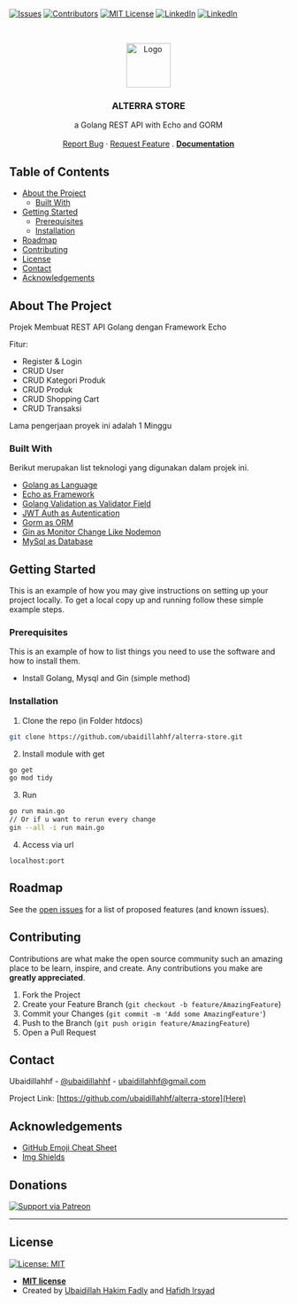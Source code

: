 <!--
*** Thanks for checking out this README Template. If you have a suggestion that would
*** make this better, please fork the repo and create a pull request or simply open
*** an issue with the tag "enhancement".
*** Thanks again! Now go create something AMAZING! :D
-->


<!-- PROJECT SHIELDS -->
<!--
*** I'm using markdown "reference style" links for readability.
*** Reference links are enclosed in brackets [ ] instead of parentheses ( ).
*** See the bottom of this document for the declaration of the reference variables
*** for contributors-url, forks-url, etc. This is an optional, concise syntax you may use.
*** https://www.markdownguide.org/basic-syntax/#reference-style-links
-->
[![Issues][issues-shield]](https://img.shields.io/github/issues/ubaidillahhf/alterra-store)
[![Contributors](https://img.shields.io/badge/contributors-2-green)](https://github.com/ubaidillahhf/alterra-store/graphs/contributors)
[![MIT License][license-shield]](https://github.com/ubaidillahhf/alterra-store/blob/master/license.txt)
[![LinkedIn][linkedin-shield]](https://linkedin.com/in/ubaidillahhf)
[![LinkedIn][linkedin-shield]](https://www.linkedin.com/in/hafidhirsyad/)



<!-- PROJECT LOGO -->
<br />
<p align="center">
  <a href="https://github.com/ubaidillahhf/alterra-store">
    <img src="https://github.com/ubaidillahhf/alterra-store/blob/dev/logo.png" alt="Logo" height="80">
  </a>

  <h3 align="center">ALTERRA STORE</h3>

  <p align="center">
    a Golang REST API with Echo and GORM
    <br />
    <br />
    <a href="https://github.com/ubaidillahhf/alterra-store/issues">Report Bug</a>
    ·
    <a href="https://github.com/ubaidillahhf/alterra-store/issues">Request Feature</a>
    .
    <a href="https://documenter.getpostman.com/view/4839509/TzsZro7w"><b>Documentation</b></a>
  </p>
</p>



<!-- TABLE OF CONTENTS -->
## Table of Contents

* [About the Project](#about-the-project)
  * [Built With](#built-with)
* [Getting Started](#getting-started)
  * [Prerequisites](#prerequisites)
  * [Installation](#installation)
* [Roadmap](#roadmap)
* [Contributing](#contributing)
* [License](#license)
* [Contact](#contact)
* [Acknowledgements](#acknowledgements)



<!-- ABOUT THE PROJECT -->
## About The Project

Projek Membuat REST API Golang dengan Framework Echo

Fitur:
* Register & Login
* CRUD User
* CRUD Kategori Produk
* CRUD Produk
* CRUD Shopping Cart
* CRUD Transaksi

Lama pengerjaan proyek ini adalah 1 Minggu

### Built With
Berikut merupakan list teknologi yang digunakan dalam projek ini.
* [Golang as Language](https://golang.org/)
* [Echo as Framework](https://echo.labstack.com/)
* [Golang Validation as Validator Field](https://github.com/go-playground/validator)
* [JWT Auth as Autentication](https://github.com/dgrijalva/jwt-go)
* [Gorm as ORM](https://gorm.io/index.html)
* [Gin as Monitor Change Like Nodemon](https://github.com/codegangsta/gin)
* [MySql as Database](https://www.mysql.com/)



<!-- GETTING STARTED -->
## Getting Started

This is an example of how you may give instructions on setting up your project locally.
To get a local copy up and running follow these simple example steps.

### Prerequisites

This is an example of how to list things you need to use the software and how to install them.
* Install Golang, Mysql and Gin (simple method)

### Installation

1. Clone the repo (in Folder htdocs)
```sh
git clone https://github.com/ubaidillahhf/alterra-store.git
```
2. Install module with get
```sh
go get
go mod tidy
```
3. Run
```sh
go run main.go
// Or if u want to rerun every change
gin --all -i run main.go
```
4. Access via url
```JS
localhost:port
```


<!-- ROADMAP -->
## Roadmap

See the [open issues](https://github.com/ubaidillahhf/alterra-store/issues) for a list of proposed features (and known issues).



<!-- CONTRIBUTING -->
## Contributing

Contributions are what make the open source community such an amazing place to be learn, inspire, and create. Any contributions you make are **greatly appreciated**.

1. Fork the Project
2. Create your Feature Branch (`git checkout -b feature/AmazingFeature`)
3. Commit your Changes (`git commit -m 'Add some AmazingFeature'`)
4. Push to the Branch (`git push origin feature/AmazingFeature`)
5. Open a Pull Request


<!-- CONTACT -->
## Contact

Ubaidillahhf - [@ubaidillahhf](https://twitter.com/ubaidillahhf) - ubaidillahhf@gmail.com

Project Link: [https://github.com/ubaidillahhf/alterra-store](Here)



<!-- ACKNOWLEDGEMENTS -->
## Acknowledgements
* [GitHub Emoji Cheat Sheet](https://www.webpagefx.com/tools/emoji-cheat-sheet)
* [Img Shields](https://shields.io)


## Donations

[![Support via Patreon](https://user-images.githubusercontent.com/17443546/74077566-45ae1900-4a53-11ea-8451-bdad3168342f.png)](https://www.patreon.com/ubaidillahhf)

---

## License

[![License: MIT](https://img.shields.io/badge/License-MIT-blue)](https://opensource.org/licenses/MIT)

- **[MIT license](https://opensource.org/licenses/MIT)**
- Created by <a href="http://ubed.dev" target="_blank">Ubaidillah Hakim Fadly</a> and <a href="https://www.linkedin.com/in/hafidhirsyad/" target="_blank">Hafidh Irsyad</a>

<!-- MARKDOWN LINKS & IMAGES -->
<!-- https://www.markdownguide.org/basic-syntax/#reference-style-links -->
[contributors-shield]: https://img.shields.io/github/contributors/othneildrew/Best-README-Template.svg?style=flat-square
[contributors-url]: https://github.com/othneildrew/Best-README-Template/graphs/contributors
[forks-shield]: https://img.shields.io/github/forks/othneildrew/Best-README-Template.svg?style=flat-square
[forks-url]: https://github.com/othneildrew/Best-README-Template/network/members
[stars-shield]: https://img.shields.io/github/stars/othneildrew/Best-README-Template.svg?style=flat-square
[stars-url]: https://github.com/othneildrew/Best-README-Template/stargazers
[issues-shield]: https://img.shields.io/github/issues/ubaidillahhf/alterra-store
[issues-url]: https://github.com/othneildrew/Best-README-Template/issues
[license-shield]: https://img.shields.io/badge/License-MIT-blue
[license-url]: https://github.com/othneildrew/Best-README-Template/blob/master/LICENSE.txt
[linkedin-shield]: https://img.shields.io/badge/-LinkedIn-black.svg?style=flat-square&logo=linkedin&colorB=555
[linkedin-url]: https://linkedin.com/in/othneildrew
[product-screenshot]: images/screenshot.png
